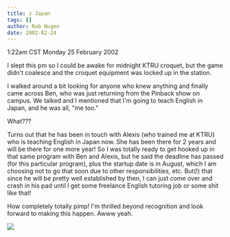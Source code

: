 ```yaml
---
title: z Japan
tags: []
author: Rob Nugen
date: 2002-02-24
---
```


<title></title>
<p class=date>1:22am CST Monday 25 February 2002</p>

<p>I slept this pm so I could be awake for midnight KTRU croquet, but
the game didn't coalesce and the croquet equipment was locked up in
the station.</p>

<p>I walked around a bit looking for anyone who knew anything and
finally came across Ben, who was just returning from the Pinback show
on campus.  We talked and I mentioned that I'm going to teach English
in Japan, and he was all, "me too."</p>

<p>What???</p>

<p>Turns out that he has been in touch with Alexis (who trained me at
KTRU) who is teaching English in Japan now.  She has been there for 2
years and will be there for one more year!  So I was totally ready to
get hooked up in that same program with Ben and Alexis, but he said
the deadline has passed (for this particular program), plus the
startup date is in August, which I am choosing not to go that soon due
to other responsibilities, etc.   But(!) that since he will be pretty
well established by then, I can just come over and crash in his pad
until I get some freelance English tutoring job or some shit like
that!</p>

<p>How completely totally pimp!  I'm thrilled beyond recognition and
look forward to making this happen.  Awww yeah.</p>

<p><img src='/images/rob/wL-ROB.gif'/></p>

